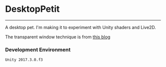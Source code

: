 # DesktopPetit
---

A desktop pet. I'm making it to experiment with Unity shaders and Live2D. 

The transparent window technique is from [this blog](https://alastaira.wordpress.com/2015/06/15/creating-windowless-unity-applications/)


### Development Environment

    Unity 2017.3.0.f3